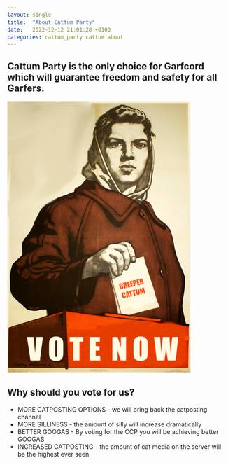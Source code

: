 ```yaml
---
layout: single
title:  "About Cattum Party"
date:   2022-12-12 21:01:28 +0100
categories: cattum_party cattum about
---
```


## Cattum Party is the only choice for Garfcord which will guarantee freedom and safety for all Garfers.

![propaganda](/assets/images/catthem_propaganda.png)

## Why should you vote for us?

<ul>
    <li>MORE CATPOSTING OPTIONS - we will bring back the catposting channel</li>
    <li>MORE SILLINESS - the amount of silly will increase dramatically</li>
    <li>BETTER GOOGAS - By voting for the CCP you will be achieving better GOOGAS</li>
    <li>INCREASED CATPOSTING - the amount of cat media on the server will be the highest ever seen</li>
</ul>